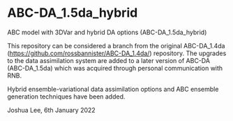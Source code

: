 # ABC-DA_1.5da_hybrid
ABC model with 3DVar and hybrid DA options (ABC-DA_1.5da_hybrid)

This repository can be considered a branch from the original ABC-DA_1.4da (https://github.com/rossbannister/ABC-DA_1.4da/) repository. The upgrades to the data assimilation system are added to a later version of ABC-DA (ABC-DA_1.5da) which was acquired through personal communication with RNB.

Hybrid ensemble-variational data assimilation options and ABC ensemble generation techniques have been added.

Joshua Lee, 6th January 2022
